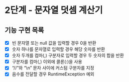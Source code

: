 # 2단계 - 문자열 덧셈 계산기
## 기능 구현 목록

- [X] 빈 문자열 또는 null 값을 입력할 경우 0을 반환
- [X] 숫자 하나를 문자열로 입력할 경우 해당 숫자를 반환
- [X] 숫자 두개를 컴마(,) 구분자로 입력할 경우 두 숫자의 합을 반환
- [X] 구분자를 컴마(,) 이외에 콜론(:)을 사용
- [X] “//”와 “\n” 문자 사이에 커스텀 구분자를 지정
- [X] 음수를 전달할 경우 RuntimeException 예외
